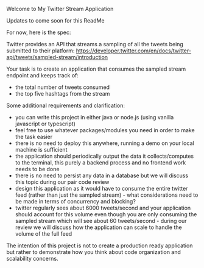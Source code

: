 Welcome to My Twitter Stream Application

Updates to come soon for this ReadMe

For now, here is the spec:

Twitter provides an API that streams a sampling of all the tweets being submitted to their platform: https://developer.twitter.com/en/docs/twitter-api/tweets/sampled-stream/introduction

Your task is to create an application that consumes the sampled stream endpoint and keeps track of:
* the total number of tweets consumed
* the top five hashtags from the stream

Some additional requirements and clarification:
* you can write this project in either java or node.js (using vanilla javascript or typescript)
* feel free to use whatever packages/modules you need in order to make the task easier
* there is no need to deploy this anywhere, running a demo on your local machine is sufficient
* the application should periodically output the data it collects/computes to the terminal, this purely a backend process and no frontend work needs to be done
* there is no need to persist any data in a database but we will discuss this topic during our pair code review
* design this application as it would have to consume the entire twitter feed (rather than just the sampled stream) - what considerations need to be made in terms of concurrency and blocking?
* twitter regularly sees about 6000 tweets/second and your application should account for this volume even though you are only consuming the sampled stream which will see about 60 tweets/second - during our review we will discuss how the application can scale to handle the volume of the full feed

The intention of this project is not to create a production ready application but rather to demonstrate how you think about code organization and scalability concerns.
